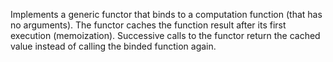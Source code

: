 Implements a generic functor that binds to a computation function (that has no arguments). The functor caches the
function result after its first execution (memoization). Successive calls to the functor return the cached value instead
of calling the binded function again.
